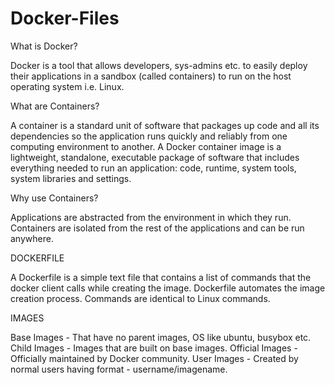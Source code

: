 # Docker-Files
What is Docker?

Docker is a tool that allows developers, sys-admins etc. to easily deploy their applications in a sandbox (called containers) to run on the host operating system i.e. Linux. 

What are Containers?

A container is a standard unit of software that packages up code and all its dependencies so the application runs quickly and reliably from one computing environment to another. A Docker container image is a lightweight, standalone, executable package of software that includes everything needed to run an application: code, runtime, system tools, system libraries and settings.

Why use Containers?

Applications are abstracted from the environment in which they run.
Containers are isolated from the rest of the applications and can be run anywhere.

DOCKERFILE

A Dockerfile is a simple text file that contains a list of commands that the docker client calls while creating the image.
Dockerfile automates the image creation process.
Commands are identical to Linux commands.

IMAGES

Base Images - That have no parent images, OS like ubuntu, busybox etc.
Child Images - Images that are built on base images.
Official Images - Officially maintained by Docker community.
User Images - Created by normal users having format - username/imagename.
